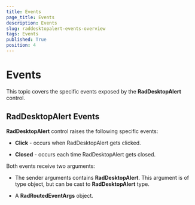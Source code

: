 ```yaml
---
title: Events
page_title: Events
description: Events
slug: raddesktopalert-events-overview
tags: Events
published: True
position: 4
---
```


# Events

This topic covers the specific events exposed by the __RadDesktopAlert__ control. 

## RadDesktopAlert Events

__RadDesktopAlert__ control raises the following specific events:

* __Click__ - occurs when RadDesktopAlert gets clicked.

* __Closed__ - occurs each time RadDesktopAlert gets closed.

Both events receive two arguments:

* The sender arguments contains __RadDesktopAlert__. This argument is of type object, but can be cast to __RadDesktopAlert__ type.

* A __RadRoutedEventArgs__ object.